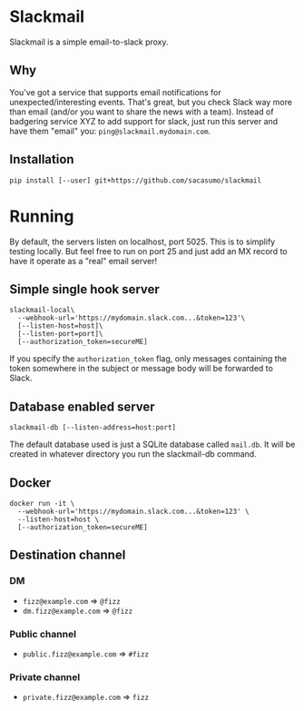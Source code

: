 # Slackmail

Slackmail is a simple email-to-slack proxy.

## Why

You've got a service that supports email notifications for unexpected/interesting
events.  That's great, but you check Slack way more than email (and/or you want to
share the news with a team).  Instead of badgering service XYZ to add support for
slack, just run this server and have them "email" you: `ping@slackmail.mydomain.com`.

## Installation

```
pip install [--user] git+https://github.com/sacasumo/slackmail
```

# Running

By default, the servers listen on localhost, port 5025.  This is to simplify testing
locally.  But feel free to run on port 25 and just add an MX record to have it
operate as a "real" email server!

## Simple single hook server
```
slackmail-local\
  --webhook-url='https://mydomain.slack.com...&token=123'\
  [--listen-host=host]\
  [--listen-port=port]\
  [--authorization_token=secureME]
```

If you specify the `authorization_token` flag, only messages containing the token
somewhere in the subject or message body will be forwarded to Slack.

## Database enabled server
```
slackmail-db [--listen-address=host:port]
```

The default database used is just a SQLite database called `mail.db`.  It will
be created in whatever directory you run the slackmail-db command.

## Docker

```
docker run -it \
  --webhook-url='https://mydomain.slack.com...&token=123' \
  --listen-host=host \
  [--authorization_token=secureME]
```

## Destination channel

### DM

* `fizz@example.com` ⇒ `@fizz`
* `dm.fizz@example.com` ⇒ `@fizz`

### Public channel

* `public.fizz@example.com` ⇒ `#fizz`

### Private channel

* `private.fizz@example.com` ⇒ `fizz`
